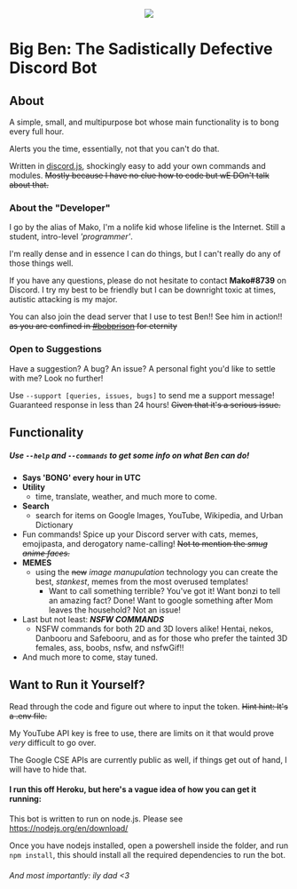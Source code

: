 <p style="text-align:center;">
<img src="http://i.imgur.com/8sK4dJR.png"></p>

# Big Ben: The Sadistically Defective Discord Bot
## About
A simple, small, and multipurpose bot whose main functionality is to bong every full hour. 

Alerts you the time, essentially, not that you can't do that. 

Written in [discord.js](https://github.com/hydrabolt/discord.js), shockingly easy to add your own commands and modules. ~~Mostly because I have no clue how to code but wE DOn't talk about that.~~

### About the "Developer"
I go by the alias of Mako, I'm a nolife kid whose lifeline is the Internet. Still a student, intro-level *'programmer'*. 

I'm really dense and in essence I can do things, but I can't really do any of those things well.  

If you have any questions, please do not hesitate to contact **Mako#8739** on Discord. I try my best to be friendly but I can be downright toxic at times, autistic attacking is my major. 

You can also join the dead server that I use to test Ben!! See him in action!! ~~as you are confined in [#bobprison](https://discord.gg/hx3fxtG) for eternity~~

### Open to Suggestions
Have a suggestion? A bug? An issue? A personal fight you'd like to settle with me? Look no further! 

Use `--support [queries, issues, bugs]` to send me a support message! Guaranteed response in less than 24 hours! ~~Given that it's a serious issue.~~

## Functionality
##### Use `--help` and `--commands` to get some info on what Ben can do!
- **Says 'BONG' every hour in UTC**
- **Utility**
    - time, translate, weather, and much more to come.
- **Search**
    - search for items on Google Images, YouTube, Wikipedia, and Urban Dictionary
- Fun commands! Spice up your Discord server with cats, memes, emojipasta, and derogatory name-calling! ~~Not to mention the *smug anime faces.*~~
- **MEMES**
    - using the ~~new~~ *image manupulation* technology you can create the best, *stankest*, memes from the most overused templates!
        - Want to call something terrible? You've got it! Want bonzi to tell an amazing fact? Done! Want to google something after Mom leaves the household? Not an issue!
- Last but not least: ***NSFW COMMANDS***
    - NSFW commands for both 2D and 3D lovers alike! Hentai, nekos, Danbooru and Safebooru, and as for those who prefer the tainted 3D females, ass, boobs, nsfw, and nsfwGif!!
- And much more to come, stay tuned. 

## Want to Run it Yourself?
Read through the code and figure out where to input the token. ~~Hint hint: It's a .env file.~~ 

My YouTube API key is free to use, there are limits on it that would prove *very* difficult to go over. 

The Google CSE APIs are currently public as well, if things get out of hand, I will have to hide that. 
#### I run this off Heroku, but here's a vague idea of how you can get it running:
This bot is written to run on node.js. Please see https://nodejs.org/en/download/ 

Once you have nodejs installed, open a powershell inside the folder, and run `npm install`, this should install all the required dependencies to run the bot.

###### And most importantly: ily dad <3

